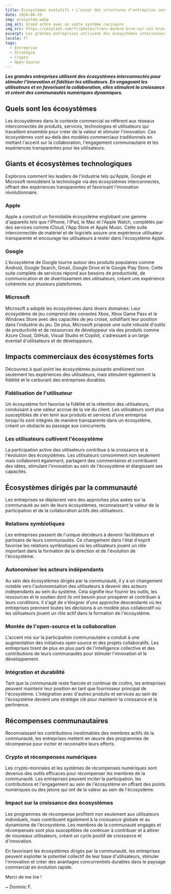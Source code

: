 ```yaml
---
title: Écosystèmes évolutifs • L'essor des structures d'entreprise centrées sur la communauté
date: 2024-04-29
img: ecosystem.webp
img_alt: Grand arbre avec un vaste système racinaire
img_src: https://unsplash.com/fr/photos/tronc-darbre-brun-sur-sol-brun-B645igbiKCw
excerpt: Les grandes entreprises utilisent des écosystèmes interconnectés pour stimuler l'innovation et fidéliser les utilisateurs. En engageant les utilisateurs et en favorisant la collaboration, elles stimulent la croissance et créent des communautés numériques dynamiques.
locale: fr
tags:
  - Entreprise
  - Stratégie
  - Crypto
  - Open-Source
---
```


___Les grandes entreprises utilisent des écosystèmes interconnectés pour stimuler l'innovation et fidéliser les utilisateurs. En engageant les utilisateurs et en favorisant la collaboration, elles stimulent la croissance et créent des communautés numériques dynamiques.___

## Quels sont les écosystèmes 

Les écosystèmes dans le contexte commercial se réfèrent aux réseaux interconnectés de produits, services, technologies et utilisateurs qui travaillent ensemble pour créer de la valeur et stimuler l'innovation. Ces écosystèmes vont au-delà des modèles commerciaux traditionnels en mettant l'accent sur la collaboration, l'engagement communautaire et les expériences transparentes pour les utilisateurs.

## Giants et écosystèmes technologiques 

Explorons comment les leaders de l'industrie tels qu'Apple, Google et Microsoft remodèlent la technologie via des écosystèmes interconnectés, offrant des expériences transparentes et favorisant l'innovation révolutionnaire.

### Apple 

Apple a construit un formidable écosystème englobant une gamme d'appareils tels que l'iPhone, l'iPad, le Mac et l'Apple Watch, complétés par des services comme iCloud, l'App Store et Apple Music. Cette suite interconnectée de matériel et de logiciels assure une expérience utilisateur transparente et encourage les utilisateurs à rester dans l'écosystème Apple.

### Google

L'écosystème de Google tourne autour des produits populaires comme Android, Google Search, Gmail, Google Drive et le Google Play Store. Cette suite complète de services répond aux besoins de productivité, de communication et de divertissement des utilisateurs, créant une expérience cohérente sur plusieurs plateformes.

### Microsoft

Microsoft a adopté les écosystèmes dans divers domaines. Leur écosystème de jeu comprend des consoles Xbox, Xbox Game Pass et le Windows Store avec des capacités de jeu croisé, solidifiant leur position dans l'industrie du jeu. De plus, Microsoft propose une suite robuste d'outils de productivité et de ressources de développeur via des produits comme Azure Cloud, GitHub, Visual Studio et Copilot, s'adressant à un large éventail d'utilisateurs et de développeurs.

## Impacts commerciaux des écosystèmes forts 

Découvrez à quel point les écosystèmes puissants améliorent non seulement les expériences des utilisateurs, mais stimulent également la fidélité et le carburant des entreprises durables.

### Fidélisation de l'utilisateur

Un écosystème fort favorise la fidélité et la rétention des utilisateurs, conduisant à une valeur accrue de la vie du client. Les utilisateurs sont plus susceptibles de s'en tenir aux produits et services d'une entreprise lorsqu'ils sont intégrés de manière transparente dans un écosystème, créant un obstacle au passage aux concurrents.

### Les utilisateurs cultivent l'écosystème 

La participation active des utilisateurs contribue à la croissance et à l'évolution des écosystèmes. Les utilisateurs consomment non seulement mais collaborent également, partagent des commentaires et contribuent des idées, stimulant l'innovation au sein de l'écosystème et élargissant ses capacités.

## Écosystèmes dirigés par la communauté 

Les entreprises se déplacent vers des approches plus axées sur la communauté au sein de leurs écosystèmes, reconnaissant la valeur de la participation et de la collaboration actifs des utilisateurs.

### Relations symbiotiques 

Les entreprises passent de l'unique décideurs à devenir facilitateurs et partisans de leurs communautés. Ce changement dans l'état d'esprit favorise les relations symbiotiques où les utilisateurs jouent un rôle important dans la formation de la direction et de l'évolution de l'écosystème.

### Autonomiser les acteurs indépendants 

Au sein des écosystèmes dirigés par la communauté, il y a un changement notable vers l'autonomisation des utilisateurs à devenir des acteurs indépendants au sein du système. Cela signifie leur fournir les outils, les ressources et le soutien dont ils ont besoin pour prospérer et contribuer à leurs conditions. Il s'agit de s'éloigner d'une approche descendante où les entreprises prennent toutes les décisions à un modèle plus collaboratif où les utilisateurs jouent un rôle actif dans la formation de l'écosystème.

### Montée de l'open-source et la collaboration

L'accent mis sur la participation communautaire a conduit à une augmentation des initiatives open source et des projets collaboratifs. Les entreprises tirent de plus en plus parti de l'intelligence collective et des contributions de leurs communautés pour stimuler l'innovation et le développement.

### Intégration et durabilité 

Tant que la communauté reste fiancée et continue de croître, les entreprises peuvent maintenir leur position en tant que fournisseur principal de l'écosystème. L'intégration avec d'autres produits et services au sein de l'écosystème devient une stratégie clé pour maintenir la croissance et la pertinence.

## Récompenses communautaires

Reconnaissant les contributions inestimables des membres actifs de la communauté, les entreprises mettent en œuvre des programmes de récompense pour inciter et reconnaître leurs efforts.

### Crypto et récompenses numériques

Les crypto-monnaies et les systèmes de récompenses numériques sont devenus des outils efficaces pour récompenser les membres de la communauté. Les entreprises peuvent inciter la participation, les contributions et l'engagement au sein de l'écosystème en offrant des points numériques ou des jetons qui ont de la valeur au sein de l'écosystème.

### Impact sur la croissance des écosystèmes 

Les programmes de récompense profitent non seulement aux utilisateurs individuels, mais contribuent également à la croissance globale et au dynamisme de l'écosystème. Les membres de la communauté engagés et récompensés sont plus susceptibles de continuer à contribuer et à attirer de nouveaux utilisateurs, créant un cycle positif de croissance et d'innovation. 

En favorisant les écosystèmes dirigés par la communauté, les entreprises peuvent exploiter le potentiel collectif de leur base d'utilisateurs, stimuler l'innovation et créer des avantages concurrentiels durables dans le paysage commercial en évolution rapide. 

Merci de me lire !

~ Dominic F.